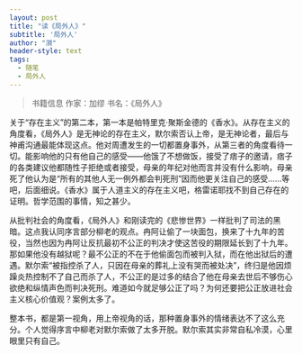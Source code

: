 ```yaml
---
layout: post
title: "读《局外人》"
subtitle: '局外人'
author: "漪"
header-style: text
tags:
  - 随笔
  - 局外人
---
```


> 书籍信息  作家：加缪  书名：《局外人》

关于“存在主义”的第二本，第一本是帕特里克·聚斯金德的《香水》。从存在主义的角度看，《局外人》是无神论的存在主义，默尔索否认上帝，是无神论者，最后与神甫沟通最能体现这点。他对周遭发生的一切都置身事外，从第三者的角度看待一切。能影响他的只有他自己的感受——他饿了不想做饭，接受了痞子的邀请，痞子的各类建议他都随性子拒绝或者接受，母亲的年纪对他而言并没有什么影响，母亲死了他认为是“所有的其他人无一例外都会判死刑”因而他更关注自己的感受……等吧，后面细说。《香水》属于人道主义的存在主义吧，格雷诺耶找不到自己存在的证明。哲学范围的事情，知之甚少。

从批判社会的角度看，《局外人》和刚读完的《悲惨世界》一样批判了司法的黑暗。这点我认同序言部分柳老的观点。冉阿让偷了一块面包，换来了十九年的苦役，当然也因为冉阿让反抗最初不公正的判决才使这苦役的期限延长到了十九年。那如果他没有越狱呢？最不公正的不在于他偷面包而被判入狱，而在他出狱后的遭遇。默尔索“被指控杀了人，只因在母亲的葬礼上没有哭而被处决”，终归是他因烦躁炎热控制不了自己而杀了人，不公正的是过多的结合了他在母亲去世后不够伤心欲绝和纵情声色而判决死刑。难道如今就足够公正了吗？为何还要把公正放进社会主义核心价值观？案例太多了。

整本书，都是第一视角，用上帝视角的话，那种置身事外的情绪表达不了这么充分。个人觉得序言中柳老对默尔索做了太多开脱。默尔索其实非常自私冷漠，心里眼里只有自己。
